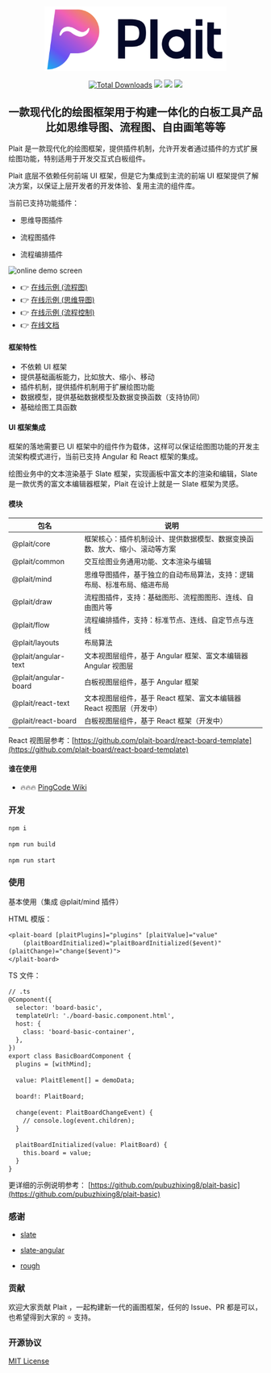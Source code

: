 <p align="center">
  <picture style="width: 320px">
    <source media="(prefers-color-scheme: light)" srcset="https://github.com/worktile/plait/blob/develop/.docgeni/public/assets/plait-logo-h.png?raw=true" />
    <source media="(prefers-color-scheme: dark)" srcset="https://github.com/worktile/plait/blob/develop/.docgeni/public/assets/plait-logo-h-dark.png?raw=true" />
    <img src="https://github.com/worktile/plait/blob/develop/.docgeni/public/assets/plait-horizontal-logo.png?raw=true" width="360" alt="Plait logo and name" />
  </picture>
</p>

<div align="center">
  <p>
    <a href="https://www.npmjs.com/package/@plait/core"><img src="https://img.shields.io/npm/dm/@plait/core.svg" alt="Total Downloads"></a>
    <a target="_blank" href="https://github.com/worktile/plait/releases/latest"><img src="https://img.shields.io/github/v/release/worktile/plait" /></a>
    <a target="_blank" href="https://github.com/worktile/plait/blob/develop/LICENSE"><img src="https://badgen.now.sh/badge/license/MIT" /></a>
    <a href="https://t.me/plaitboard"><img src="https://img.shields.io/badge/-Telegram-red?style=social&logo=telegram" height=20></a>
  </p>
  <h2>
    一款现代化的绘图框架用于构建一体化的白板工具产品 </br>
    比如思维导图、流程图、自由画笔等等
  </h3>
</div>


Plait 是一款现代化的绘图框架，提供插件机制，允许开发者通过插件的方式扩展绘图功能，特别适用于开发交互式白板组件。

Plait 底层不依赖任何前端 UI 框架，但是它为集成到主流的前端 UI 框架提供了解决方案，以保证上层开发者的开发体验、复用主流的组件库。

当前已支持功能插件：

- 思维导图插件

- 流程图插件

- 流程编排插件

![online demo screen](https://github.com/worktile/plait/blob/develop/.docgeni/public/assets/mind-draw-flow.gif?raw=true)


- 👉 [在线示例 (流程图)](https://plait-gamma.vercel.app?init=draw)
- 👉 [在线示例 (思维导图)](https://plait-gamma.vercel.app?init=mind)
- 👉 [在线示例 (流程控制)](https://plait-gamma.vercel.app/flow)
- 👉 [在线文档](https://plait-docs.vercel.app)

#### 框架特性

- 不依赖 UI 框架
- 提供基础画板能力，比如放大、缩小、移动
- 插件机制，提供插件机制用于扩展绘图功能
- 数据模型，提供基础数据模型及数据变换函数（支持协同）
- 基础绘图工具函数


#### UI 框架集成

框架的落地需要已 UI 框架中的组件作为载体，这样可以保证绘图图功能的开发主流架构模式进行，当前已支持 Angular 和 React 框架的集成。

绘图业务中的文本渲染基于 Slate 框架，实现画板中富文本的渲染和编辑，Slate 是一款优秀的富文本编辑器框架，Plait 在设计上就是一 Slate 框架为灵感。


#### 模块

|包名|说明
|---|---|
|@plait/core|框架核心：插件机制设计、提供数据模型、数据变换函数、放大、缩小、滚动等方案|
|@plait/common|交互绘图业务通用功能、文本渲染与编辑|
|@plait/mind|思维导图插件，基于独立的自动布局算法，支持：逻辑布局、标准布局、缩进布局|
|@plait/draw|流程图插件，支持：基础图形、流程图图形、连线、自由图片等|
|@plait/flow|流程编排插件，支持：标准节点、连线、自定节点与连线|
|@plait/layouts|布局算法|
|@plait/angular-text|文本视图层组件，基于 Angular 框架、富文本编辑器 Angular 视图层|
|@plait/angular-board|白板视图层组件，基于 Angular 框架|
|@plait/react-text|文本视图层组件，基于 React 框架、富文本编辑器 React 视图层（开发中）|
|@plait/react-board|白板视图层组件，基于 React 框架（开发中）|


React 视图层参考：[https://github.com/plait-board/react-board-template](https://github.com/plait-board/react-board-template)


#### 谁在使用

- 🔥🔥🔥 [PingCode Wiki](https://pingcode.com/solutions/knowledge-manage)


### 开发

```
npm i

npm run build

npm run start
```



### 使用

基本使用（集成 @plait/mind 插件）

HTML 模版：

```
<plait-board [plaitPlugins]="plugins" [plaitValue]="value"
    (plaitBoardInitialized)="plaitBoardInitialized($event)" (plaitChange)="change($event)">
</plait-board>
```

TS 文件：

```
// .ts
@Component({
  selector: 'board-basic',
  templateUrl: './board-basic.component.html',
  host: {
    class: 'board-basic-container',
  },
})
export class BasicBoardComponent {
  plugins = [withMind];

  value: PlaitElement[] = demoData;

  board!: PlaitBoard;

  change(event: PlaitBoardChangeEvent) {
    // console.log(event.children);
  }

  plaitBoardInitialized(value: PlaitBoard) {
    this.board = value;
  }
}
```

更详细的示例说明参考：  [https://github.com/pubuzhixing8/plait-basic](https://github.com/pubuzhixing8/plait-basic)  



### 感谢

- [slate](https://github.com/ianstormtaylor/slate)

- [slate-angular](https://github.com/worktile/slate-angular)

- [rough](https://github.com/rough-stuff/rough)



### 贡献

欢迎大家贡献 Plait ，一起构建新一代的画图框架，任何的 Issue、PR 都是可以，也希望得到大家的 ⭐️ 支持。



### 开源协议

  [MIT License](https://github.com/worktile/slate-angular/blob/master/LICENSE)  



